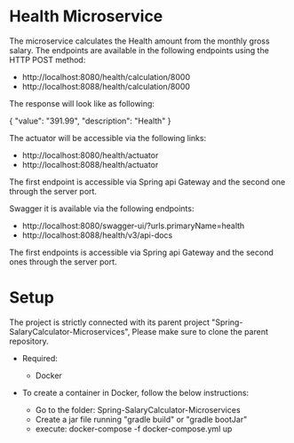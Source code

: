 # Health Microservice

The microservice calculates the Health amount from the monthly gross salary.
The endpoints are available in the following endpoints using the HTTP POST method:

* http://localhost:8080/health/calculation/8000
* http://localhost:8088/health/calculation/8000

The response will look like as following:

{
"value": "391.99",
"description": "Health"
}

The actuator will be accessible via the following links:

* http://localhost:8080/health/actuator
* http://localhost:8088/health/actuator


The first endpoint is accessible via Spring api Gateway and the second one through the server port.

Swagger it is available via the following endpoints:

* http://localhost:8080/swagger-ui/?urls.primaryName=health
* http://localhost:8088/health/v3/api-docs

The first endpoints is accessible via Spring api Gateway and the second ones through the server port.

# Setup

The project is strictly connected with its parent project "Spring-SalaryCalculator-Microservices",
Please make sure to clone the parent repository.

* Required:
    * Docker


* To create a container in Docker, follow the below instructions:

    * Go to the folder: Spring-SalaryCalculator-Microservices
    * Create a jar file running "gradle build" or "gradle bootJar"
    * execute: docker-compose -f docker-compose.yml up